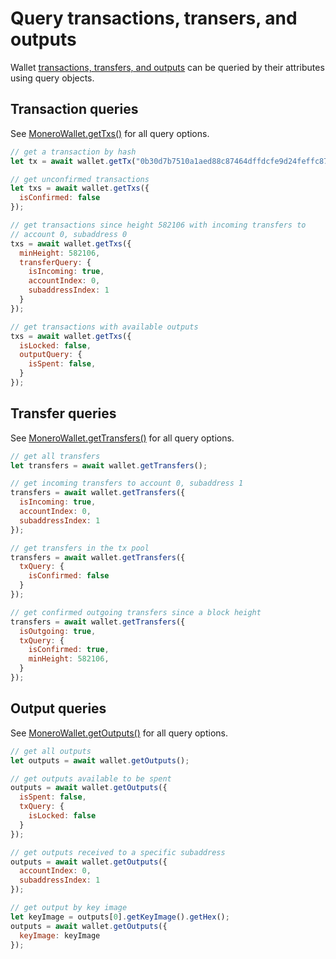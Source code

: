 # Query transactions, transers, and outputs

Wallet [transactions, transfers, and outputs](data_model.md) can be queried by their attributes using query objects.

## Transaction queries

See [MoneroWallet.getTxs()](https://moneroecosystem.org/monero-javascript/MoneroWallet.html#getTxs) for all query options.

```javascript
// get a transaction by hash
let tx = await wallet.getTx("0b30d7b7510a1aed88c87464dffdcfe9d24feffc8798e30e887e3c9c3558a814");

// get unconfirmed transactions
let txs = await wallet.getTxs({
  isConfirmed: false
});

// get transactions since height 582106 with incoming transfers to
// account 0, subaddress 0
txs = await wallet.getTxs({
  minHeight: 582106,
  transferQuery: {
    isIncoming: true,
    accountIndex: 0,
    subaddressIndex: 1
  }
});

// get transactions with available outputs
txs = await wallet.getTxs({
  isLocked: false,
  outputQuery: {
    isSpent: false,
  }
});
```

## Transfer queries

See [MoneroWallet.getTransfers()](https://moneroecosystem.org/monero-javascript/MoneroWallet.html#getTransfers) for all query options.

```javascript
// get all transfers
let transfers = await wallet.getTransfers();

// get incoming transfers to account 0, subaddress 1
transfers = await wallet.getTransfers({
  isIncoming: true,
  accountIndex: 0,
  subaddressIndex: 1
});

// get transfers in the tx pool
transfers = await wallet.getTransfers({
  txQuery: {
    isConfirmed: false
  }
});

// get confirmed outgoing transfers since a block height
transfers = await wallet.getTransfers({
  isOutgoing: true,
  txQuery: {
    isConfirmed: true,
    minHeight: 582106,
  }
});
```

## Output queries

See [MoneroWallet.getOutputs()](https://moneroecosystem.org/monero-javascript/MoneroWallet.html#getOutputs) for all query options.

```javascript
// get all outputs
let outputs = await wallet.getOutputs();

// get outputs available to be spent
outputs = await wallet.getOutputs({
  isSpent: false,
  txQuery: {
    isLocked: false
  }
});

// get outputs received to a specific subaddress
outputs = await wallet.getOutputs({
  accountIndex: 0,
  subaddressIndex: 1
});

// get output by key image
let keyImage = outputs[0].getKeyImage().getHex();
outputs = await wallet.getOutputs({
  keyImage: keyImage
});
```